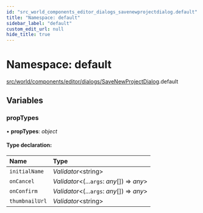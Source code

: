 ```yaml
---
id: "src_world_components_editor_dialogs_savenewprojectdialog.default"
title: "Namespace: default"
sidebar_label: "default"
custom_edit_url: null
hide_title: true
---
```


# Namespace: default

[src/world/components/editor/dialogs/SaveNewProjectDialog](src_world_components_editor_dialogs_savenewprojectdialog.md).default

## Variables

### propTypes

• **propTypes**: *object*

#### Type declaration:

Name | Type |
:------ | :------ |
`initialName` | *Validator*<string\> |
`onCancel` | *Validator*<(...`args`: *any*[]) => *any*\> |
`onConfirm` | *Validator*<(...`args`: *any*[]) => *any*\> |
`thumbnailUrl` | *Validator*<string\> |
